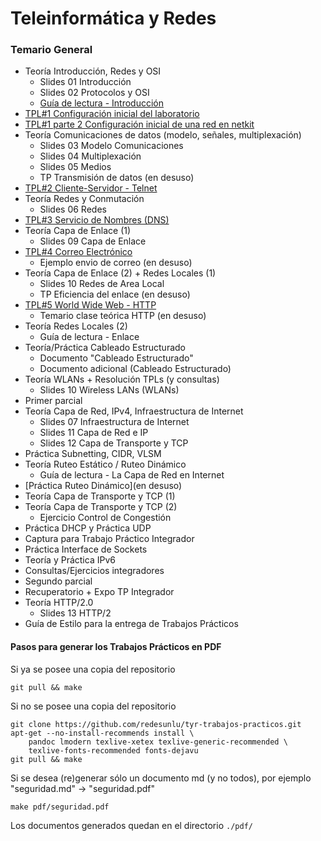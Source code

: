 Teleinformática y Redes
=======================

### Temario General

- Teoría Introducción, Redes y OSI
    - Slides 01 Introducción
    - Slides 02 Protocolos y OSI
    - [Guía de lectura - Introducción](./markdown/gl-introduccion.md)
- [TPL#1 Configuración inicial del laboratorio](./markdown/tpl1-configuracion-inicial.md)
- [TPL#1 parte 2 Configuración inicial de una red en netkit](./markdown/tpl1-parte2.md)
- Teoría Comunicaciones de datos (modelo, señales, multiplexación)
    - Slides 03 Modelo Comunicaciones
    - Slides 04 Multiplexación
    - Slides 05 Medios
    - TP Transmisión de datos (en desuso)
- [TPL#2 Cliente-Servidor - Telnet](./markdown/tpl2-telnet.md)
- Teoría Redes y Conmutación
    - Slides 06 Redes
- [TPL#3 Servicio de Nombres (DNS)](./markdown/tpl3-dns.md)
- Teoría Capa de Enlace (1)
    - Slides 09 Capa de Enlace
- [TPL#4 Correo Electrónico](./markdown/tpl4-correo-electronico.md)
  - Ejemplo envio de correo (en desuso)
- Teoría Capa de Enlace (2) + Redes Locales (1)
    - Slides 10 Redes de Area Local
    - TP Eficiencia del enlace (en desuso)
- [TPL#5 World Wide Web - HTTP](./markdown/tpl5-http.md)
    - Temario clase teórica HTTP (en desuso)
- Teoría Redes Locales (2)
    - Guía de lectura - Enlace
- Teoría/Práctica Cableado Estructurado
    - Documento "Cableado Estructurado"
    - Documento adicional (Cableado Estructurado)
- Teoría WLANs + Resolución TPLs (y consultas)
    - Slides 10 Wireless LANs (WLANs)
- Primer parcial
- Teoría Capa de Red, IPv4, Infraestructura de Internet
    - Slides 07 Infraestructura de Internet
    - Slides 11 Capa de Red e IP
    - Slides 12 Capa de Transporte y TCP
- Práctica Subnetting, CIDR, VLSM
- Teoría Ruteo Estático / Ruteo Dinámico
    - Guía de lectura - La Capa de Red en Internet
- [Práctica Ruteo Dinámico](en desuso)
- Teoría Capa de Transporte y TCP (1)
- Teoría Capa de Transporte y TCP (2)
    - Ejercicio Control de Congestión
- Práctica DHCP y Práctica UDP
- Captura para Trabajo Práctico Integrador
- Práctica Interface de Sockets
- Teoría y Práctica IPv6
- Consultas/Ejercicios integradores
- Segundo parcial
- Recuperatorio + Expo TP Integrador
- Teoría HTTP/2.0
    - Slides 13 HTTP/2
- Guía de Estilo para la entrega de Trabajos Prácticos

#### Pasos para generar los Trabajos Prácticos en PDF

Si ya se posee una copia del repositorio

    git pull && make

Si no se posee una copia del repositorio

    git clone https://github.com/redesunlu/tyr-trabajos-practicos.git
    apt-get --no-install-recommends install \
        pandoc lmodern texlive-xetex texlive-generic-recommended \
        texlive-fonts-recommended fonts-dejavu
    git pull && make

Si se desea (re)generar sólo un documento md (y no todos), por ejemplo "seguridad.md" -> "seguridad.pdf"

    make pdf/seguridad.pdf

Los documentos generados quedan en el directorio `./pdf/`


